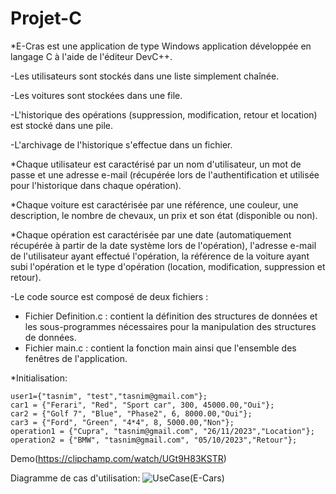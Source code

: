 # Projet-C
*E-Cras est une application de type Windows application développée en langage C à l'aide de l'éditeur DevC++.

-Les utilisateurs sont stockés dans une liste simplement chaînée.

-Les voitures sont stockées dans une file.

-L'historique des opérations (suppression, modification, retour et location) est stocké dans une pile.

-L'archivage de l'historique s'effectue dans un fichier.

*Chaque utilisateur est caractérisé par un nom d'utilisateur, un mot de passe et une adresse e-mail (récupérée lors de l'authentification et utilisée pour l'historique dans chaque opération).

*Chaque voiture est caractérisée par une référence, une couleur, une description, le nombre de chevaux, un prix et son état (disponible ou non).

*Chaque opération est caractérisée par une date (automatiquement récupérée à partir de la date système lors de l'opération), l'adresse e-mail de l'utilisateur ayant effectué l'opération, la référence de la voiture ayant subi l'opération et le type d'opération (location, modification, suppression et retour).

-Le code source est composé de deux fichiers :
- Fichier Definition.c : contient la définition des structures de données et les sous-programmes nécessaires pour la manipulation des structures de données.
- Fichier main.c : contient la fonction main ainsi que l'ensemble des fenêtres de l'application.

*Initialisation:

    user1={"tasnim", "test","tasnim@gmail.com"};
    car1 = {"Ferari", "Red", "Sport car", 300, 45000.00,"Oui"};
    car2 = {"Golf 7", "Blue", "Phase2", 6, 8000.00,"Oui"};
    car3 = {"Ford", "Green", "4*4", 8, 5000.00,"Non"};
    operation1 = {"Cupra", "tasnim@gmail.com", "26/11/2023","Location"}; 
    operation2 = {"BMW", "tasnim@gmail.com", "05/10/2023","Retour"};

Demo(https://clipchamp.com/watch/UGt9H83KSTR)

Diagramme de cas d'utilisation:
![UseCase(E-Cars)](https://github.com/LouatiTasnim/Projet-C/assets/120528076/7de17645-a833-493b-9886-73024e9d03b1)


